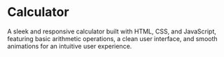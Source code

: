 # Calculator

A sleek and responsive calculator built with HTML, CSS, and JavaScript, featuring basic arithmetic operations, a clean user interface, and smooth animations for an intuitive user experience.
